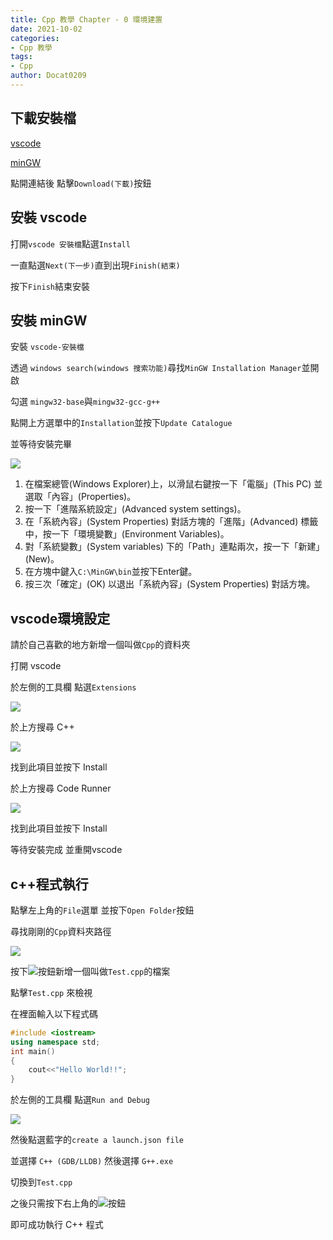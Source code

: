 ```yaml
---
title: Cpp 教學 Chapter - 0 環境建置
date: 2021-10-02
categories:
- Cpp 教學
tags:
- Cpp
author: Docat0209
---
```

## 下載安裝檔

[vscode](https://code.visualstudio.com/Download)

[minGW](https://sourceforge.net/projects/mingw/)

點開連結後 點擊`Download(下載)`按鈕

## 安裝 vscode

打開`vscode 安裝檔`點選`Install`

一直點選`Next(下一步)`直到出現`Finish(結束)`

按下`Finish`結束安裝

## 安裝 minGW

安裝 `vscode-安裝檔`

透過 `windows search(windows 搜索功能)`尋找`MinGW Installation Manager`並開啟

勾選 `mingw32-base`與`mingw32-gcc-g++`

點開上方選單中的`Installation`並按下`Update Catalogue`

並等待安裝完畢

![](https://i.imgur.com/t1p41qm.png)

1. 在檔案總管(Windows Explorer)上，以滑鼠右鍵按一下「電腦」(This PC) 並選取「內容」(Properties)。
2. 按一下「進階系統設定」(Advanced system settings)。
3. 在「系統內容」(System Properties) 對話方塊的「進階」(Advanced) 標籤中，按一下「環境變數」(Environment Variables)。
4. 對「系統變數」(System variables) 下的「Path」連點兩次，按一下「新建」(New)。
5. 在方塊中鍵入`C:\MinGW\bin`並按下Enter鍵。
7. 按三次「確定」(OK) 以退出「系統內容」(System Properties) 對話方塊。

## vscode環境設定

請於自己喜歡的地方新增一個叫做`Cpp`的資料夾

打開 vscode

於左側的工具欄 點選`Extensions`

![](https://i.imgur.com/3VSBHuO.png)

於上方搜尋 C++

![](https://i.imgur.com/BnMaotg.png)

找到此項目並按下 Install

於上方搜尋 Code Runner

![](https://i.imgur.com/EgHhrqG.png)

找到此項目並按下 Install

等待安裝完成 並重開vscode

## c++程式執行

點擊左上角的`File`選單 並按下`Open Folder`按鈕

尋找剛剛的`Cpp`資料夾路徑

![](https://i.imgur.com/GxxbP8s.png)

按下![](https://i.imgur.com/Q5FuW9j.png)按鈕新增一個叫做`Test.cpp`的檔案

點擊`Test.cpp` 來檢視

在裡面輸入以下程式碼

```cpp
#include <iostream>
using namespace std;
int main()
{
    cout<<"Hello World!!";
}
```

於左側的工具欄 點選`Run and Debug`

![](https://i.imgur.com/VZYtYU2.png)

然後點選藍字的`create a launch.json file`

並選擇 `C++ (GDB/LLDB)` 然後選擇 `G++.exe`

切換到`Test.cpp`

之後只需按下右上角的![](https://i.imgur.com/OacWXTM.png)按鈕

即可成功執行 C++ 程式


